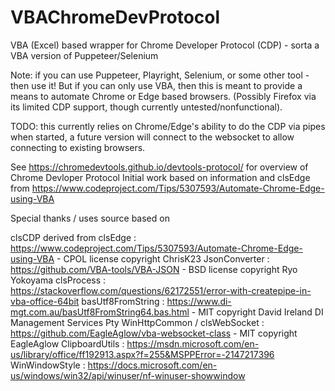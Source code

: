 # VBAChromeDevProtocol
VBA (Excel) based wrapper for Chrome Developer Protocol (CDP) - sorta a VBA version of Puppeteer/Selenium

Note: if you can use Puppeteer, Playright, Selenium, or some other tool - then use it!
But if you can only use VBA, then this is meant to provide a means to automate Chrome or Edge based browsers.  (Possibly Firefox via its limited CDP support, though currently untested/nonfunctional). 

TODO: this currently relies on Chrome/Edge's ability to do the CDP via pipes when started, a future version will connect to the websocket to allow connecting to existing browsers.

See https://chromedevtools.github.io/devtools-protocol/ for overview of Chrome Devloper Protocol
Initial work based on information and clsEdge from https://www.codeproject.com/Tips/5307593/Automate-Chrome-Edge-using-VBA

Special thanks / uses source based on 

clsCDP derived from clsEdge : https://www.codeproject.com/Tips/5307593/Automate-Chrome-Edge-using-VBA - CPOL license copyright ChrisK23
JsonConverter : https://github.com/VBA-tools/VBA-JSON - BSD license copyright Ryo Yokoyama
clsProcess : https://stackoverflow.com/questions/62172551/error-with-createpipe-in-vba-office-64bit
basUtf8FromString : https://www.di-mgt.com.au/basUtf8FromString64.bas.html - MIT copyright David Ireland DI Management Services Pty
WinHttpCommon / clsWebSocket : https://github.com/EagleAglow/vba-websocket-class - MIT copyright EagleAglow
ClipboardUtils : https://msdn.microsoft.com/en-us/library/office/ff192913.aspx?f=255&MSPPError=-2147217396
WinWindowStyle : https://docs.microsoft.com/en-us/windows/win32/api/winuser/nf-winuser-showwindow
